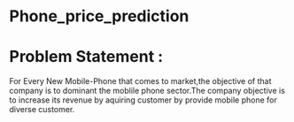 # Phone_price_prediction

# Problem Statement :
For Every New Mobile-Phone that comes to market,the objective of that company is to dominant the moblile phone sector.The company objective is to increase its revenue by aquiring customer by provide mobile phone for diverse customer.
